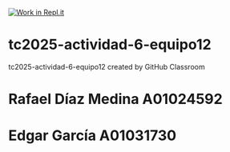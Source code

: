 [![Work in Repl.it](https://classroom.github.com/assets/work-in-replit-14baed9a392b3a25080506f3b7b6d57f295ec2978f6f33ec97e36a161684cbe9.svg)](https://classroom.github.com/online_ide?assignment_repo_id=294830&assignment_repo_type=GroupAssignmentRepo)
# tc2025-actividad-6-equipo12
tc2025-actividad-6-equipo12 created by GitHub Classroom


# Rafael Díaz Medina  A01024592
# Edgar García A01031730
